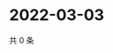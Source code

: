 # 2022-03-03

共 0 条

<!-- BEGIN WEIBO -->
<!-- 最后更新时间 Thu Mar 03 2022 09:06:57 GMT+0800 (China Standard Time) -->

<!-- END WEIBO -->
